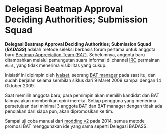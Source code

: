 # Delegasi Beatmap Approval Deciding Authorities; Submission Squad

**Delegasi Beatmap Approval Deciding Authorities; Submission Squad (*BADASS*)** adalah metode seleksi berbasis forum pertama untuk anggota baru [Beatmap Appreciation Team (*BAT*)](/wiki/Modding/Beatmap_Appreciation_Team). Sebelumnya, anggota baru ditambahkan melalui pemungutan suara informal di channel [IRC](/wiki/Internet_Relay_Chat) permainan `#bat`, yang tidak menerima visibilitas yang cukup.

Inisiatif ini dipimpin oleh [Ivalset](https://osu.ppy.sh/users/827), seorang [BAT manager](/wiki/Modding/BAT_Managers) pada saat itu, dan sudah berjalan selama sembilan siklus dari 9 Maret 2009 sampai dengan 14 Oktober 2009.

Saat memilih anggota baru, para pemimpin akan memilih kandidat dan BAT lainnya akan memberikan opini mereka. Setiap pengguna yang menerima persetujuan dari minimal 3 anggota BAT dan BAT manager dengan tidak ada penolakan dari siapa pun, akan dipromosikan ke tim.

Sampai uji coba manual dari [modding v2](/wiki/Beatmap_Discussion) pada 2014, semua metode promosi BAT menggunakan ide yang sama seperti Delegasi BADASS.
